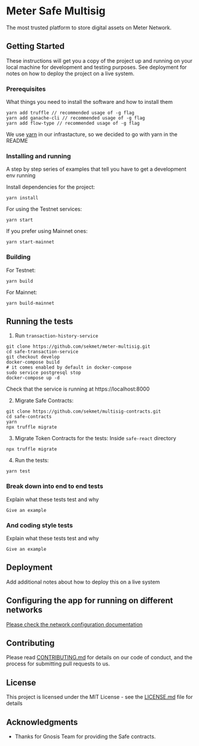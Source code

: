 # Meter Safe Multisig

The most trusted platform to store digital assets on Meter Network.

## Getting Started

These instructions will get you a copy of the project up and running on your local machine for development and testing purposes. See deployment for notes on how to deploy the project on a live system.

### Prerequisites

What things you need to install the software and how to install them

```
yarn add truffle // recommended usage of -g flag
yarn add ganache-cli // recommended usage of -g flag
yarn add flow-type // recommended usage of -g flag
```

We use [yarn](https://yarnpkg.com) in our infrastacture, so we decided to go with yarn in the README

### Installing and running

A step by step series of examples that tell you have to get a development env running

Install dependencies for the project:

```
yarn install
```

For using the Testnet services:

```
yarn start
```

If you prefer using Mainnet ones:

```
yarn start-mainnet
```

### Building

For Testnet:

```
yarn build
```

For Mainnet:

```
yarn build-mainnet
```

## Running the tests

1. Run `transaction-history-service`

```
git clone https://github.com/sekmet/meter-multisig.git
cd safe-transaction-service
git checkout develop
docker-compose build
# it comes enabled by default in docker-compose
sudo service postgresql stop
docker-compose up -d
```

Check that the service is running at https://localhost:8000

2. Migrate Safe Contracts:

```
git clone https://github.com/sekmet/multisig-contracts.git
cd safe-contracts
yarn
npx truffle migrate
```

3. Migrate Token Contracts for the tests:
   Inside `safe-react` directory

```
npx truffle migrate
```

4. Run the tests:

```
yarn test
```

### Break down into end to end tests

Explain what these tests test and why

```
Give an example
```

### And coding style tests

Explain what these tests test and why

```
Give an example
```

## Deployment

Add additional notes about how to deploy this on a live system

## Configuring the app for running on different networks

[Please check the network configuration documentation](./docs/networks.md)

## Contributing

Please read [CONTRIBUTING.md](https://gist.github.com/PurpleBooth/b24679402957c63ec426) for details on our code of conduct, and the process for submitting pull requests to us.

## License

This project is licensed under the MIT License - see the [LICENSE.md](LICENSE.md) file for details

## Acknowledgments

- Thanks for Gnosis Team for providing the Safe contracts.
